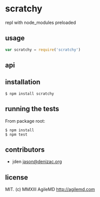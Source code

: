 # scratchy
repl with node_modules preloaded

## usage
```js
var scratchy = require('scratchy')
```


## api


## installation

    $ npm install scratchy


## running the tests

From package root:

    $ npm install
    $ npm test


## contributors

- jden <jason@denizac.org>


## license
MIT. (c) MMXIII AgileMD http://agilemd.com
